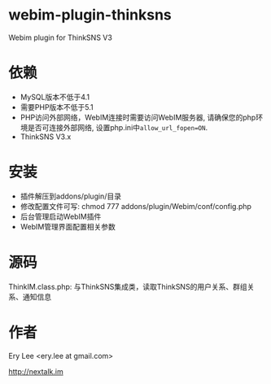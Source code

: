 webim-plugin-thinksns
=====================

Webim plugin for ThinkSNS V3

依赖
====

*	MySQL版本不低于4.1
*	需要PHP版本不低于5.1
*	PHP访问外部网络，WebIM连接时需要访问WebIM服务器, 请确保您的php环境是否可连接外部网络, 设置php.ini中`allow_url_fopen=ON`.
*	ThinkSNS V3.x


安装
=====

*   插件解压到addons/plugin/目录
*   修改配置文件可写: chmod 777 addons/plugin/Webim/conf/config.php
*   后台管理启动WebIM插件
*   WebIM管理界面配置相关参数  

源码
=====

ThinkIM.class.php: 与ThinkSNS集成类，读取ThinkSNS的用户关系、群组关系、通知信息


作者
====

Ery Lee <ery.lee at gmail.com>

http://nextalk.im


